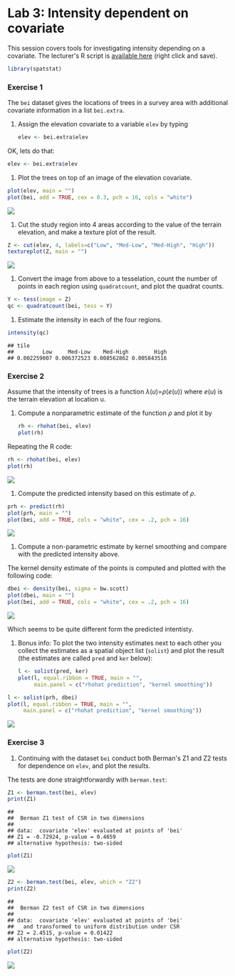 Lab 3: Intensity dependent on covariate
================

This session covers tools for investigating intensity depending on a covariate.
The lecturer's R script is [available here](https://raw.githubusercontent.com/spatstat/SSAI2017/master/Scripts/script03.R) (right click and save).

``` r
library(spatstat)
```

### Exercise 1

The `bei` dataset gives the locations of trees in a survey area with additional covariate information in a list `bei.extra`.

1.  Assign the elevation covariate to a variable `elev` by typing

    ``` r
    elev <- bei.extra$elev
    ```

OK, lets do that:

``` r
elev <- bei.extra$elev
```

1.  Plot the trees on top of an image of the elevation covariate.

``` r
plot(elev, main = "")
plot(bei, add = TRUE, cex = 0.3, pch = 16, cols = "white")
```

![](solution03_files/figure-markdown_github/unnamed-chunk-5-1.png)

1.  Cut the study region into 4 areas according to the value of the terrain elevation, and make a texture plot of the result.

``` r
Z <- cut(elev, 4, labels=c("Low", "Med-Low", "Med-High", "High"))
textureplot(Z, main = "")
```

![](solution03_files/figure-markdown_github/unnamed-chunk-6-1.png)

1.  Convert the image from above to a tesselation, count the number of points in each region using `quadratcount`, and plot the quadrat counts.

``` r
Y <- tess(image = Z)
qc <- quadratcount(bei, tess = Y)
```

1.  Estimate the intensity in each of the four regions.

``` r
intensity(qc)
```

    ## tile
    ##         Low     Med-Low    Med-High        High 
    ## 0.002259007 0.006372523 0.008562862 0.005843516

### Exercise 2

Assume that the intensity of trees is a function *λ*(*u*)=*ρ*(*e*(*u*)) where *e*(*u*) is the terrain elevation at location u.

1.  Compute a nonparametric estimate of the function *ρ* and plot it by

    ``` r
    rh <- rhohat(bei, elev)
    plot(rh)
    ```

Repeating the R code:

``` r
rh <- rhohat(bei, elev)
plot(rh)
```

![](solution03_files/figure-markdown_github/unnamed-chunk-10-1.png)

1.  Compute the predicted intensity based on this estimate of *ρ*.

``` r
prh <- predict(rh)
plot(prh, main = "")
plot(bei, add = TRUE, cols = "white", cex = .2, pch = 16)
```

![](solution03_files/figure-markdown_github/unnamed-chunk-11-1.png)

1.  Compute a non-parametric estimate by kernel smoothing and compare with the predicted intensity above.

The kernel density estimate of the points is computed and plotted with the following code:

``` r
dbei <- density(bei, sigma = bw.scott)
plot(dbei, main = "")
plot(bei, add = TRUE, cols = "white", cex = .2, pch = 16)
```

![](solution03_files/figure-markdown_github/unnamed-chunk-12-1.png)

Which seems to be quite different form the predicted intentisty.

1.  Bonus info: To plot the two intensity estimates next to each other you collect the estimates as a spatial object list (`solist`) and plot the result (the estimates are called `pred` and `ker` below):

    ``` r
    l <- solist(pred, ker)
    plot(l, equal.ribbon = TRUE, main = "", 
         main.panel = c("rhohat prediction", "kernel smoothing"))
    ```

``` r
l <- solist(prh, dbei)
plot(l, equal.ribbon = TRUE, main = "",
     main.panel = c("rhohat prediction", "kernel smoothing"))
```

![](solution03_files/figure-markdown_github/unnamed-chunk-14-1.png)

### Exercise 3

1.  Continuing with the dataset `bei` conduct both Berman's Z1 and Z2 tests for dependence on `elev`, and plot the results.

The tests are done straightforwardly with `berman.test`:

``` r
Z1 <- berman.test(bei, elev)
print(Z1)
```

    ## 
    ##  Berman Z1 test of CSR in two dimensions
    ## 
    ## data:  covariate 'elev' evaluated at points of 'bei'
    ## Z1 = -0.72924, p-value = 0.4659
    ## alternative hypothesis: two-sided

``` r
plot(Z1)
```

![](solution03_files/figure-markdown_github/unnamed-chunk-15-1.png)

``` r
Z2 <- berman.test(bei, elev, which = "Z2")
print(Z2)
```

    ## 
    ##  Berman Z2 test of CSR in two dimensions
    ## 
    ## data:  covariate 'elev' evaluated at points of 'bei' 
    ##   and transformed to uniform distribution under CSR
    ## Z2 = 2.4515, p-value = 0.01422
    ## alternative hypothesis: two-sided

``` r
plot(Z2)
```

![](solution03_files/figure-markdown_github/unnamed-chunk-15-2.png)
